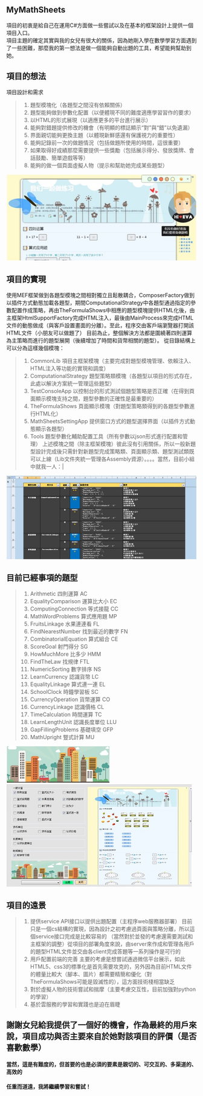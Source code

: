## MyMathSheets
項目的初衷是給自己在運用C#方面做一些嘗試以及在基本的框架設計上提供一個項目入口。<br/>
項目主題的確定其實與我的女兒有很大的關係，因為她剛入學在數學學習方面遇到了一些困難，那麼我的第一想法是做一個能夠自動出題的工具，希望能夠幫助到她。<br/>

## 項目的想法
項目設計和需求<br/>
>1. 題型模塊化（各題型之間沒有依賴關係）
>2. 題型能夠做到參數化配置（以便體現不同的難度適應學習習作的要求）
>3. 以HTML的形式展現（以適應更多的平台進行展示）
>4. 能夠對錯題提供修改的機會（有明顯的標誌顯示“對”與“錯”以免遺漏）
>5. 界面親切能夠更換主題（以體現新鮮感還有保護視力的重要性）
>6. 能夠記錄前一次的做題情況（包括做題所使用的時間，這很重要）
>7. 如果取得好成績那麼需要提供一些獎勵（包括展示得分、發放獎牌、會話鼓勵、簡單遊戲等等）
>8. 能夠的做一個頁面虛擬人物（提示和幫助她完成某些題型）

![MyMathSheets](https://github.com/TonyZhangshi81/MyMathSheets/blob/master/Read/help01.jpg)

## 項目的實現
使用MEF框架做到各題型模塊之間相對獨立且鬆散耦合，ComposerFactory做到以插件方式動態加載各題型，期間ComputationalStrategy中各題型通過指定的參數配置作成策略，再由TheFormulaShows中相應的題型模塊提供HTML化後，由主框架HtmlSupportFactory完成HTML注入，最後由MainProcess來完成HTML文件的動態做成（與客戶設置畫面的分離）。至此，程序交由客戶端瀏覽器打開該HTML文件（小朋友可以做題了）
目前為止，整個解決方法都是圍繞著四則運算為主策略而進行的題型展開（後續增加了時間和貨幣相關的題型）。
從目錄結構上可以分為這樣幾個模塊：
>1. CommonLib 項目主框架模塊（主要完成對題型模塊管理、依賴注入、HTML注入等功能的實現和調度）
>2. ComputationalStrategy 題型策略類模塊（各題型以項目的形式存在，此處以解決方案統一管理這些題型）
>3. TestConsoleApp 以控制台的形式測試個題型策略是否正確（在得到頁面顯示模塊支持之間，題型參數的正確性是最重要的）
>4. TheFormulaShows 頁面顯示模塊（對題型策略類得到的各題型參數進行HTML化）
>5. MathSheetsSettingApp 提供窗口方式的題型選擇界面（以插件方式動態顯示各題型）
>6. Tools 題型參數化輔助配置工具（所有參數以json形式進行配置和管理）
上述模塊之間（除主框架模塊）彼此沒有引用關係，所以一般新題型設計完成後只需針對新題型完成策略類、頁面顯示類、題型測試類既可以上線（Lib文件夾統一管理各Assembly資源）。。。。當然，目前小組中就我一人：|

![MyMathSheets](https://github.com/TonyZhangshi81/MyMathSheets/blob/master/Read/help02.jpg)

## 目前已經事項的題型
> 1. Arithmetic 四則運算 AC
> 2. EqualityComparison 運算比大小 EC
> 3. ComputingConnection 等式接龍 CC
> 4. MathWordProblems 算式應用題 MP
> 5. FruitsLinkage 水果連連看 FL
> 6. FindNearestNumber 找到最近的數字 FN
> 7. CombinatorialEquation 算式組合 CE
> 8. ScoreGoal 射門得分 SG
> 9. HowMuchMore 比多少 HMM
>10. FindTheLaw 找規律 FTL
>11. NumericSorting 數字排序 NS
>12. LearnCurrency 認識貨幣 LC
>13. EqualityLinkage 算式連一連 EL
>14. SchoolClock 時鐘學習板 SC
>15. CurrencyOperation 貨幣運算 CO
>16. CurrencyLinkage 認識價格 CL
>17. TimeCalculation 時間運算 TC
>18. LearnLengthUnit 認識長度單位 LLU
>19. GapFillingProblems 基礎填空 GFP
>20. MathUpright 豎式計算 MU

![MyMathSheets](https://github.com/TonyZhangshi81/MyMathSheets/blob/master/Read/help03.jpg)
![MyMathSheets](https://github.com/TonyZhangshi81/MyMathSheets/blob/master/Read/help04.jpg)

## 項目的遠景
>1. 提供service API接口以提供出題配置（主程序web服務器部署）
目前只是一個cs結構的實現，因為設計之初考慮過頁面與策略分離，所以這個service接口完成是比較容易的
（當然對於並發的考慮還需要測試和主框架的調整）從項目的部署角度來說，由server來作成和管理各用戶的題型HTML文件並交由各client完成答題等一系列操作是可行的
>2. 用戶配置前端的完善
主要的考慮是想嘗試通過微信平台展示，如此HTML5、css3的標準化是首先需要攻克的，另外因為目前HTML文件的體量比較大（腳本、圖片）都需要精簡和優化（對TheFormulaShows可能是毀滅性的），這方面技術棧相當缺乏
>3. 對於虛擬人物的技術嘗試和揣摩（主要考慮交互性，目前加強對python的學習）
>4. 基於雲服務的學習和實踐也是迫在眉睫

## 謝謝女兒給我提供了一個好的機會，作為最終的用戶來說，項目成功與否主要來自於她對該項目的評價（是否喜歡數學）
#### 當然，這是有難度的，但首要的也是必須的要素是親切的、可交互的、多渠道的、高效的
#### 任重而道遠，我將繼續學習和嘗試！

